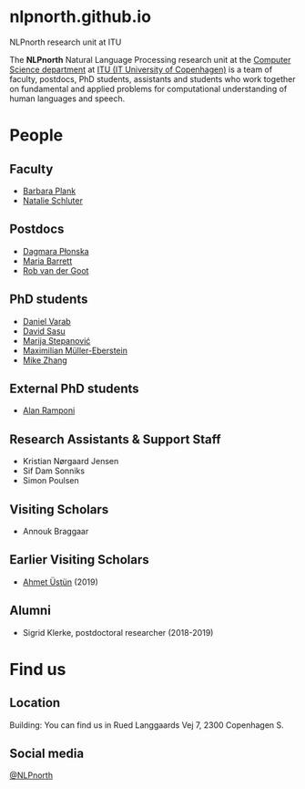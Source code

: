 # nlpnorth.github.io
NLPnorth research unit at ITU

The **NLPnorth** Natural Language Processing research unit at the [Computer Science department](https://wiki.itu.dk/computerscience/index.php/Main_Page) at [ITU (IT University of Copenhagen)](http://www.itu.dk/) is a team of faculty, postdocs, PhD students, assistants and students who work together on fundamental and applied problems for computational understanding of human languages and speech.

# People

## Faculty

- [Barbara Plank](https://bplank.github.io/)
- [Natalie Schluter](https://natschluter.github.io/)

## Postdocs

- [Dagmara Płonska](https://dplonska.github.io/) 
- [Maria Barrett](https://mariabarrett.github.io/)
- [Rob van der Goot](http://www.robvandergoot.com/)

## PhD students

- [Daniel Varab](https://danielvarab.github.io/)
- [David Sasu](https://sasudavid.github.io/dsasu/)
- [Marija Stepanović](https://www.linkedin.com/in/marijastepanovic)
- [Maximilian Müller-Eberstein](https://scholar.google.com/citations?user=mI392-4AAAAJ)
- [Mike Zhang](https://jjzha.github.io/)


## External PhD students

- [Alan Ramponi](https://alanramponi.github.io/)

## Research Assistants & Support Staff

- Kristian Nørgaard Jensen
- Sif Dam Sonniks
- Simon Poulsen

## Visiting Scholars 

- Annouk Braggaar

## Earlier Visiting Scholars

- [Ahmet Üstün](https://ahmetustun.github.io/) (2019)

## Alumni

- Sigrid Klerke, postdoctoral researcher (2018-2019)

# Find us

## Location

Building: You can find us in Rued Langgaards Vej 7, 2300 Copenhagen S.

## Social media

[@NLPnorth](https://twitter.com/NLPnorth)
